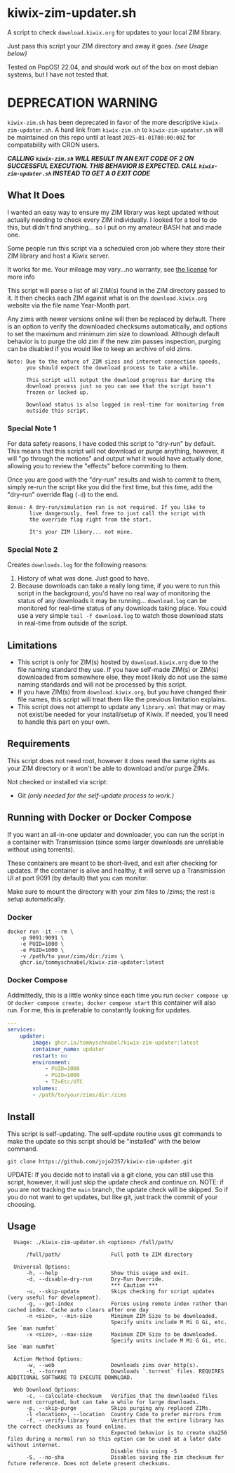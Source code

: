 # kiwix-zim-updater.sh

A script to check `download.kiwix.org` for updates to your local ZIM library.

Just pass this script your ZIM directory and away it goes. *(see Usage below)*

Tested on PopOS! 22.04, and should work out of the box on most debian systems, but I have not tested that.

# DEPRECATION WARNING
`kiwix-zim.sh` has been deprecated in favor of the more descriptive `kiwix-zim-updater.sh`. A hard link from `kiwix-zim.sh` to `kiwix-zim-updater.sh` will be maintained on this repo until at least `2025-01-01T00:00:00Z` for compatability with CRON users.

***CALLING `kiwix-zim.sh` WILL RESULT IN AN EXIT CODE OF 2 ON SUCCESSFUL EXECUTION. THIS BEHAVIOR IS EXPECTED. CALL `kiwix-zim-updater.sh` INSTEAD TO GET A 0 EXIT CODE***

## What It Does

I wanted an easy way to ensure my ZIM library was kept updated without actually needing to check every ZIM individually. I looked for a tool to do this, but didn't find anything... so I put on my amateur BASH hat and made one.

Some people run this script via a scheduled cron job where they store their ZIM library and host a Kiwix server. <!-- After it's complete, I follow it up with an automated call to update my `library.xml` for the Kiwix server (Note: this part is not provided via this script). This keeps my ZIM library and Kiwix server updated.-->

It works for me. Your mileage may vary...no warranty, see [the license](./LICENSE) for more info

This script will parse a list of all ZIM(s) found in the ZIM directory passed to it. It then checks each ZIM against what is on the `download.kiwix.org` website via the file name Year-Month part.

Any zims with newer versions online will then be replaced by default. There is an option to verify the downloaded checksums automatically, and options to set the maximum and minimum zim size to download. Although default behavior is to purge the old zim if the new zim passes inspection, purging can be disabled if you would like to keep an archive of old zims.

```text
Note: Due to the nature of ZIM sizes and internet connection speeds, 
      you should expect the download process to take a while.

      This script will output the download progress bar during the 
      download process just so you can see that the script hasn't 
      frozen or locked up.

      Download status is also logged in real-time for monitoring from
      outside this script.
```

### Special Note 1

For data safety reasons, I have coded this script to "dry-run" by default. This means that this script will not download or purge anything, however, it will "go through the motions" and output what it would have actually done, allowing you to review the "effects" before commiting to them.

Once you are good with the "dry-run" results and wish to commit to them, simply re-run the script like you did the first time, but this time, add the "dry-run" override flag (`-d`) to the end.

```text
Bonus: A dry-run/simulation run is not required. If you like to 
       live dangerously, feel free to just call the script with 
       the override flag right from the start. 

       It's your ZIM libary... not mine.
```

### Special Note 2

Creates `downloads.log` for the following reasons:

1. History of what was done. Just good to have.
2. Because downloads can take a really long time, if you were to run this script in the background, you'd have no real way of monitoring the status of any downloads it may be running... `download.log` can be monitored for real-time status of any downloads taking place. You could use a very simple `tail -f download.log` to watch those download stats in real-time from outside of the script.

## Limitations

- This script is only for ZIM(s) hosted by `download.kiwix.org` due to the file naming standard they use. If you have self-made ZIM(s) or ZIM(s) downloaded from somewhere else, they most likely do not use the same naming standards and will not be processed by this script.
- If you have ZIM(s) from `download.kiwix.org`, but you have changed their file names, this script will treat them like the previous limitation explains.
- This script does not attempt to update any `library.xml` that may or may not exist/be needed for your install/setup of Kiwix. If needed, you'll need to handle this part on your own.

## Requirements

This script does not need root, however it does need the same rights as your ZIM directory or it won't be able to download and/or purge ZIMs.

Not checked or installed via script:

- Git *(only needed for the self-update process to work.)*

## Running with Docker or Docker Compose
If you want an all-in-one updater and downloader, you can run the script in a container with Transmission (since some larger downloads are unreliable without using torrents).

These containers are meant to be short-lived, and exit after checking for updates. If the container is alive and healthy, it will serve up a Transmission UI at port 9091 (by default) that you can monitor.

Make sure to mount the directory with your zim files to /zims; the rest is setup automatically.

### Docker
```shell
docker run -it --rm \
    -p 9091:9091 \
    -e PUID=1000 \
    -e PGID=1000 \
    -v /path/to your/zims/dir:/zims \
    ghcr.io/tommyschnabel/kiwix-zim-updater:latest
```

### Docker Compose
Addmittedly, this is a little wonky since each time you run `docker compose up` or `docker compose create; docker compose start` this container will also run. For me, this is preferable to constantly looking for updates.

```yaml
---
services:
    updater:
        image: ghcr.io/tommyschnabel/kiwix-zim-updater:latest
        container_name: updater
        restart: no
        environment:
            - PUID=1000
            - PGID=1000
            - TZ=Etc/UTC
        volumes:
        - /path/to/your/zims/dir:/zims
```

## Install

This script is self-updating. The self-update routine uses git commands to make the update so this script should be "installed" with the below command.

```shell
git clone https://github.com/jojo2357/kiwix-zim-updater.git
```

UPDATE: If you decide not to install via a git clone, you can still use this script, however, it will just skip the update check and continue on.
NOTE: if you are not tracking the `main` branch, the update check will be skipped. So if you do not want to get updates, but like git, just track the commit of your choosing.

## Usage

```text
  Usage: ./kiwix-zim-updater.sh <options> /full/path/
  
      /full/path/                Full path to ZIM directory
  
  Universal Options:
      -h, --help                 Show this usage and exit.
      -d, --disable-dry-run      Dry-Run Override.
                                 *** Caution ***   
      -u, --skip-update          Skips checking for script updates (very useful for development).
      -g, --get-index            Forces using remote index rather than cached index. Cache auto clears after one day
      -n <size>, --min-size      Minimum ZIM Size to be downloaded.
                                 Specify units include M Mi G Gi, etc. See `man numfmt`
      -x <size>, --max-size      Maximum ZIM Size to be downloaded.
                                 Specify units include M Mi G Gi, etc. See `man numfmt`      
                                 
  Action Method Options:
      -w, --web                  Downloads zims over http(s).
      -t, --torrent              Downloads `.torrent` files. REQUIRES ADDITIONAL SOFTWARE TO EXECUTE DOWNLOAD.
      
  Web Download Options:
      -c, --calculate-checksum   Verifies that the downloaded files were not corrupted, but can take a while for large downloads.
      -p, --skip-purge           Skips purging any replaced ZIMs.
      -l <location>, --location  Country Code to prefer mirrors from
      -f, --verify-library       Verifies that the entire library has the correct checksums as found online.
                                 Expected behavior is to create sha256 files during a normal run so this option can be used at a later date without internet.
                                 Disable this using -S
      -S, --no-sha               Disables saving the zim checksum for future reference. Does not delete present checksums.
```
